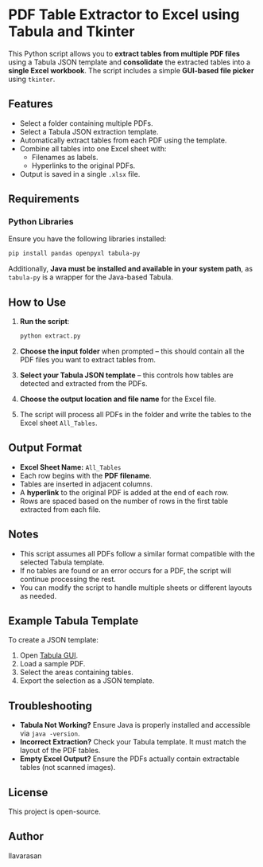 # PDF Table Extractor to Excel using Tabula and Tkinter

This Python script allows you to **extract tables from multiple PDF files** using a Tabula JSON template and **consolidate** the extracted tables into a **single Excel workbook**. The script includes a simple **GUI-based file picker** using `tkinter`.

## Features

- Select a folder containing multiple PDFs.
- Select a Tabula JSON extraction template.
- Automatically extract tables from each PDF using the template.
- Combine all tables into one Excel sheet with:
  - Filenames as labels.
  - Hyperlinks to the original PDFs.
- Output is saved in a single `.xlsx` file.

## Requirements

### Python Libraries

Ensure you have the following libraries installed:

```bash
pip install pandas openpyxl tabula-py
```

Additionally, **Java must be installed and available in your system path**, as `tabula-py` is a wrapper for the Java-based Tabula.

## How to Use

1. **Run the script**:
   ```bash
   python extract.py
   ```

2. **Choose the input folder** when prompted – this should contain all the PDF files you want to extract tables from.

3. **Select your Tabula JSON template** – this controls how tables are detected and extracted from the PDFs.

4. **Choose the output location and file name** for the Excel file.

5. The script will process all PDFs in the folder and write the tables to the Excel sheet `All_Tables`.

## Output Format

- **Excel Sheet Name:** `All_Tables`
- Each row begins with the **PDF filename**.
- Tables are inserted in adjacent columns.
- A **hyperlink** to the original PDF is added at the end of each row.
- Rows are spaced based on the number of rows in the first table extracted from each file.

## Notes

- This script assumes all PDFs follow a similar format compatible with the selected Tabula template.
- If no tables are found or an error occurs for a PDF, the script will continue processing the rest.
- You can modify the script to handle multiple sheets or different layouts as needed.

## Example Tabula Template

To create a JSON template:
1. Open [Tabula GUI](https://tabula.technology/).
2. Load a sample PDF.
3. Select the areas containing tables.
4. Export the selection as a JSON template.

## Troubleshooting

- **Tabula Not Working?** Ensure Java is properly installed and accessible via `java -version`.
- **Incorrect Extraction?** Check your Tabula template. It must match the layout of the PDF tables.
- **Empty Excel Output?** Ensure the PDFs actually contain extractable tables (not scanned images).

## License
This project is open-source.

## Author
Ilavarasan

